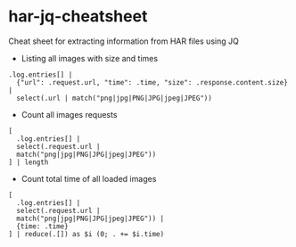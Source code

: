 # har-jq-cheatsheet
Cheat sheet for extracting information from HAR files using JQ

* Listing all images with size and times
```jq
.log.entries[] | 
  {"url": .request.url, "time": .time, "size": .response.content.size} | 
  select(.url | match("png|jpg|PNG|JPG|jpeg|JPEG"))
```
* Count all images requests

```jq
[
  .log.entries[] | 
  select(.request.url | 
  match("png|jpg|PNG|JPG|jpeg|JPEG"))
] | length
```
* Count total time of all loaded images
```jq
[
  .log.entries[] | 
  select(.request.url |
  match("png|jpg|PNG|JPG|jpeg|JPEG")) | 
  {time: .time}
] | reduce(.[]) as $i (0; . += $i.time)
```
